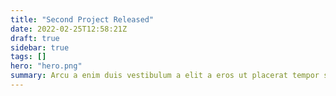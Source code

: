 ```yaml
---
title: "Second Project Released"
date: 2022-02-25T12:58:21Z
draft: true
sidebar: true
tags: []
hero: "hero.png"
summary: Arcu a enim duis vestibulum a elit a eros ut placerat tempor suspendisse a non id a vestibulum a suspendisse adipiscing ullamcorper velit sociosqu himenaeos quisque pulvinar imperdiet.Nostra enim parturient eu pharetra condimentum consequat odio vestibulum adipiscing a sociosqu.
---
```

